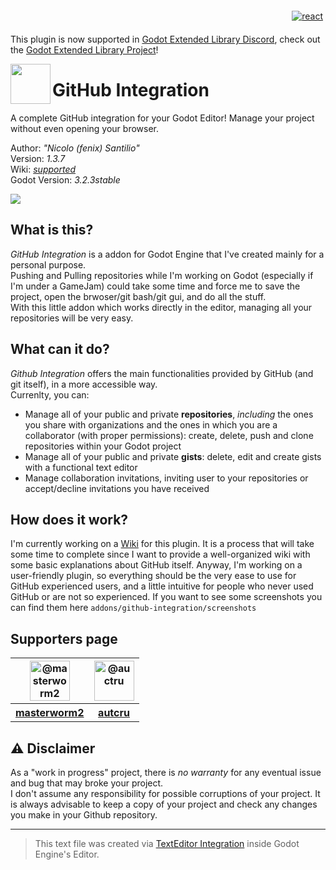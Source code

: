 <p align="right">
<a href="https://discord.gg/KnJGY9S">
  <img src="https://github.com/fenix-hub/ColoredBadges/blob/master/svg/social/discord.svg" alt="react" style="vertical-align:top; margin:6px 4px">
</a>
</p>

This plugin is now supported in [Godot Extended Library Discord](https://discord.gg/JNrcucg), check out the [Godot Extended Library Project](https://github.com/godot-extended-libraries)!

<img src="addons/github-integration/github-logo.png" align="left" width="64" height="64">

# GitHub Integration
A complete GitHub integration for your Godot Editor! Manage your project without even opening your browser.

Author: *"Nicolo (fenix) Santilio"*  
Version: *1.3.7*  
Wiki: *[supported](https://github.com/fenix-hub/godot-engine.github-integration/wiki)*  
Godot Version: *3.2.3stable*  

<img align="center" src="addons/github-integration/screenshots/banner.png">

## What is this?
*GitHub Integration* is a addon for Godot Engine that I've created mainly for a personal purpose.  
Pushing and Pulling repositories while I'm working on Godot (especially if I'm under a GameJam) could take some time and force me to save the project, open the brwoser/git bash/git gui, and do all the stuff.  
With this little addon which works directly in the editor, managing all your repositories will be very easy.  

## What can it do?
*Github Integration* offers the main functionalities provided by GitHub (and git itself), in a more accessible way.  
Currenlty, you can:
- Manage all of your public and private **repositories**, *including* the ones you share with organizations and the ones in which you are a collaborator (with proper permissions): create, delete, push and clone repositories within your Godot project
- Manage all of your public and private **gists**: delete, edit and create gists with a functional text editor
- Manage collaboration invitations, inviting user to your repositories or accept/decline invitations you have received

## How does it work?
I'm currently working on a [Wiki](https://github.com/fenix-hub/godot-engine.github-integration/wiki) for this plugin. It is a process that will take some time to complete since I want to provide a well-organized wiki with some basic explanations about GitHub itself. Anyway, I'm working on a user-friendly plugin, so everything should be the very ease to use for GitHub experienced users, and a little intuitive for people who never used GitHub or are not so experienced.
If you want to see some screenshots you can find them here `addons/github-integration/screenshots`

## Supporters page
<table>
  <tr>
    <th><img src='https://avatars0.githubusercontent.com/u/9788627?s=64&v=4' alt='@masterworm2' width="64"/</th>
    <th><img src='https://avatars0.githubusercontent.com/u/48778172?s=64&v=4' alt='@auctru' width="64"/></th> 
  </tr>
  <tr>
    <th><a href="https://github.com/masterworm2">masterworm2</a></th>
    <th><a href="https://github.com/autcru">autcru</a></th>
  </tr>
</table>

## :warning: Disclaimer  
As a "work in progress" project, there is *no warranty* for any eventual issue and bug that may broke your project.  
I don't assume any responsibility for possible corruptions of your project. It is always advisable to keep a copy of your project and check any changes you make in your Github repository.  

-----------------
> This text file was created via [TextEditor Integration](https://github.com/fenix-hub/godot-engine.text-editor) inside Godot Engine's Editor.




